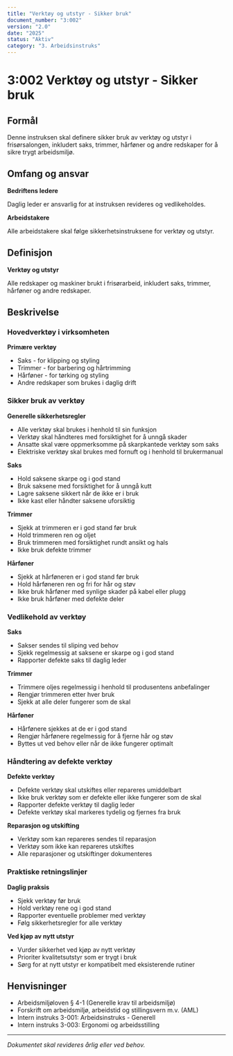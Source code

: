 ```yaml
---
title: "Verktøy og utstyr - Sikker bruk"
document_number: "3:002"
version: "2.0"
date: "2025"
status: "Aktiv"
category: "3. Arbeidsinstruks"
---
```


# 3:002 Verktøy og utstyr - Sikker bruk

## Formål

Denne instruksen skal definere sikker bruk av verktøy og utstyr i frisørsalongen, inkludert saks, trimmer, hårføner og andre redskaper for å sikre trygt arbeidsmiljø.

## Omfang og ansvar

**Bedriftens ledere**

Daglig leder er ansvarlig for at instruksen revideres og vedlikeholdes.

**Arbeidstakere**

Alle arbeidstakere skal følge sikkerhetsinstruksene for verktøy og utstyr.

## Definisjon

**Verktøy og utstyr**

Alle redskaper og maskiner brukt i frisørarbeid, inkludert saks, trimmer, hårføner og andre redskaper.

## Beskrivelse

### Hovedverktøy i virksomheten

**Primære verktøy**
- Saks - for klipping og styling
- Trimmer - for barbering og hårtrimming
- Hårføner - for tørking og styling
- Andre redskaper som brukes i daglig drift

### Sikker bruk av verktøy

**Generelle sikkerhetsregler**
- Alle verktøy skal brukes i henhold til sin funksjon
- Verktøy skal håndteres med forsiktighet for å unngå skader
- Ansatte skal være oppmerksomme på skarpkantede verktøy som saks
- Elektriske verktøy skal brukes med fornuft og i henhold til brukermanual

**Saks**
- Hold saksene skarpe og i god stand
- Bruk saksene med forsiktighet for å unngå kutt
- Lagre saksene sikkert når de ikke er i bruk
- Ikke kast eller håndter saksene uforsiktig

**Trimmer**
- Sjekk at trimmeren er i god stand før bruk
- Hold trimmeren ren og oljet
- Bruk trimmeren med forsiktighet rundt ansikt og hals
- Ikke bruk defekte trimmer

**Hårføner**
- Sjekk at hårføneren er i god stand før bruk
- Hold hårføneren ren og fri for hår og støv
- Ikke bruk hårføner med synlige skader på kabel eller plugg
- Ikke bruk hårføner med defekte deler

### Vedlikehold av verktøy

**Saks**
- Sakser sendes til sliping ved behov
- Sjekk regelmessig at saksene er skarpe og i god stand
- Rapporter defekte saks til daglig leder

**Trimmer**
- Trimmere oljes regelmessig i henhold til produsentens anbefalinger
- Rengjør trimmeren etter hver bruk
- Sjekk at alle deler fungerer som de skal

**Hårføner**
- Hårfønere sjekkes at de er i god stand
- Rengjør hårfønere regelmessig for å fjerne hår og støv
- Byttes ut ved behov eller når de ikke fungerer optimalt

### Håndtering av defekte verktøy

**Defekte verktøy**
- Defekte verktøy skal utskiftes eller repareres umiddelbart
- Ikke bruk verktøy som er defekte eller ikke fungerer som de skal
- Rapporter defekte verktøy til daglig leder
- Defekte verktøy skal markeres tydelig og fjernes fra bruk

**Reparasjon og utskifting**
- Verktøy som kan repareres sendes til reparasjon
- Verktøy som ikke kan repareres utskiftes
- Alle reparasjoner og utskiftinger dokumenteres

### Praktiske retningslinjer

**Daglig praksis**
- Sjekk verktøy før bruk
- Hold verktøy rene og i god stand
- Rapporter eventuelle problemer med verktøy
- Følg sikkerhetsregler for alle verktøy

**Ved kjøp av nytt utstyr**
- Vurder sikkerhet ved kjøp av nytt verktøy
- Prioriter kvalitetsutstyr som er trygt i bruk
- Sørg for at nytt utstyr er kompatibelt med eksisterende rutiner

## Henvisninger

- Arbeidsmiljøloven § 4-1 (Generelle krav til arbeidsmiljø)
- Forskrift om arbeidsmiljø, arbeidstid og stillingsvern m.v. (AML)
- Intern instruks 3-001: Arbeidsinstruks - Generell
- Intern instruks 3-003: Ergonomi og arbeidsstilling

---

*Dokumentet skal revideres årlig eller ved behov.*
